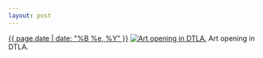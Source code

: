 ```yaml
---
layout: post
---
```


<p>
  <time><a href="/277">{{ page.date | date: "%B %e, %Y" }}</a></time>
  <a href="/277"><img src="{{ site.assets_url }}/277-240.jpg" srcset="{{ site.assets_url }}/277-480.jpg 480w, {{ site.assets_url }}/277-360.jpg 360w, {{ site.assets_url }}/277-240.jpg 240w, {{ site.assets_url }}/277-120.jpg 120w" sizes="(min-width: 700px) 50vw, calc(100vw - 2rem)" alt="Art opening in DTLA." /></a>
  <span>Art opening in DTLA.</span>
</p>
